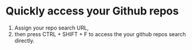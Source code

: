 # Quickly access your Github repos

1. Assign your repo search URL,
2. then press CTRL + SHIFT + F to access the your github repos search directly.
